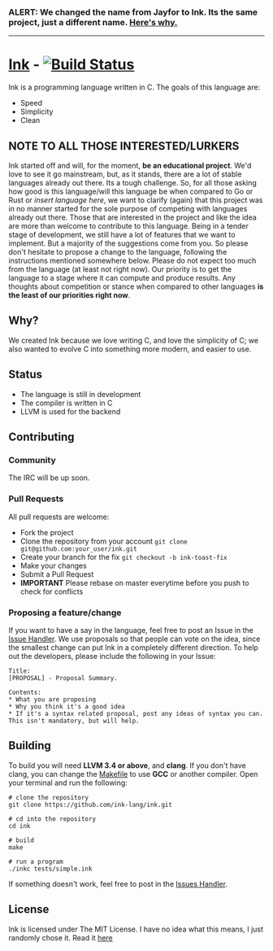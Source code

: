 ### ALERT: **We changed the name from Jayfor to Ink. Its the same project, just a different name. [Here's why.](https://github.com/ink-lang/ink/issues/68)**

----

# <a href="http://ink-lang.github.io">Ink</a> - [![Build Status](https://travis-ci.org/ink-lang/ink.svg?branch=master)](https://travis-ci.org/ink-lang/ink)
Ink is a programming language written in C. The goals of this language are:

* Speed
* Simplicity
* Clean

## NOTE TO ALL THOSE INTERESTED/LURKERS
Ink started off and will, for the moment, **be an educational project**. We'd love to see it go mainstream, but, as it stands, there are a lot of stable languages already out there. Its a tough challenge. So, for all those asking how good is this language/will this language be when compared to Go or Rust or *insert language here*, we want to clarify (again) that this project was in no manner started for the sole purpose of competing with languages already out there. Those that are interested in the project and like the idea are more than welcome to contribute to this language. Being in a tender stage of development, we still have a lot of features that we want to implement. But a majority of the suggestions come from you. So please don't hesitate to propose a change to the language, following the instructions mentioned somewhere below. Please do not expect too much from the language (at least not right now). Our priority is to get the language to a stage where it can compute and produce results. Any thoughts about competition or stance when compared to other languages **is the least of our priorities right now**. 

## Why?
We created Ink because we love writing C, and love the simplicity of C; we also wanted to evolve C
into something more modern, and easier to use.

## Status
* The language is still in development
* The compiler is written in C
* LLVM is used for the backend

## Contributing
### Community
The IRC will be up soon.

### Pull Requests
All pull requests are welcome:

* Fork the project
* Clone the repository from your account `git clone git@github.com:your_user/ink.git`
* Create your branch for the fix `git checkout -b ink-toast-fix`
* Make your changes
* Submit a Pull Request
* **IMPORTANT** Please rebase on master everytime before you push to check for conflicts

### Proposing a feature/change
If you want to have a say in the language, feel free to post an Issue in the [Issue Handler](https://github.com/ink-lang/ink/issues). We
use proposals so that people can vote on the idea, since the smallest change can put Ink in a completely
different direction. To help out the developers, please include the following in your Issue:

    Title:
    [PROPOSAL] - Proposal Summary.

    Contents:
    * What you are proposing
    * Why you think it's a good idea
    * If it's a syntax related proposal, post any ideas of syntax you can. This isn't mandatory, but will help.

## Building
To build you will need **LLVM 3.4 or above**, and **clang**. If you don't have clang,
you can change the [Makefile](Makefile) to use **GCC** or another compiler. Open your
terminal and run the following:

    # clone the repository
    git clone https://github.com/ink-lang/ink.git
    
    # cd into the repository
    cd ink

    # build
    make

    # run a program
    ./inkc tests/simple.ink

If something doesn't work, feel free to post in the [Issues Handler](https://github.com/ink-lang/ink/issues).

## License
Ink is licensed under The MIT License. I have no idea
what this means, I just randomly chose it. Read it [here](misc/LICENSE.md)
